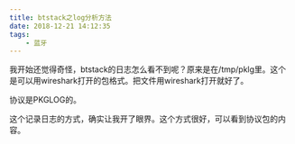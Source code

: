 ```yaml
---
title: btstack之log分析方法
date: 2018-12-21 14:12:35
tags:
	- 蓝牙
---
```




我开始还觉得奇怪，btstack的日志怎么看不到呢？原来是在/tmp/pklg里。这个是可以用wireshark打开的包格式。把文件用wireshark打开就好了。

协议是PKGLOG的。

这个记录日志的方式，确实让我开了眼界。这个方式很好，可以看到协议包的内容。



















